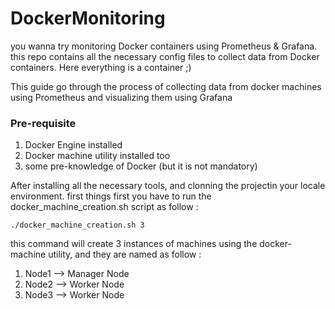 # DockerMonitoring
you wanna try monitoring Docker containers using Prometheus &amp; Grafana. this repo contains all the necessary 
config files to collect data from Docker containers. Here everything is a container ;) 

This guide go through the process of collecting data from docker machines using Prometheus and visualizing them using Grafana

### Pre-requisite
1. Docker Engine installed
2. Docker machine utility installed too
3. some pre-knowledge of Docker (but it is not mandatory)

After installing all the necessary tools, and clonning the projectin your locale environment. first things first you have to run the docker_machine_creation.sh script as follow : 

```
./docker_machine_creation.sh 3
```

this command will create 3 instances of machines using the docker-machine utility, and they are named as follow : 
1. Node1 --> Manager Node
2. Node2 --> Worker Node
3. Node3 --> Worker Node
